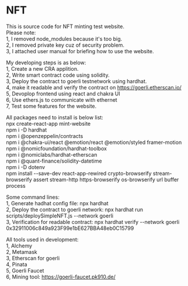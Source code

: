 # NFT
This is source code for NFT minting test website. <br />
Please note:  <br />
1, I removed node_modules because it's too big. <br />
2, I removed private key cuz of security problem. <br />
3, I attached user manual for briefing how to use the website. <br />

My developing steps is as below: <br />
1, Create a new CRA applition. <br />
2, Write smart contract code using solidity. <br />
3, Deploy the contract to goerli testnetwork using hardhat. <br />
4, make it readable and verify the contract on https://goerli.etherscan.io/ <br />
5, Devoplop frontend using react and chakra UI <br />
6, Use ethers.js to communicate with ethernet  <br />
7, Test some features for the website. <br />

All packages need to install is below list: <br />
npx create-react-app mint-website <br />
npm i -D hardhat  <br />
npm i @openzeppelin/contracts  <br />
npm i @chakra-ui/react @emotion/react @emotion/styled framer-motion <br />
npm i @nomicfoundation/hardhat-toolbox <br />
npm i @nomiclabs/hardhat-etherscan  <br />
npm i @quant-finance/solidity-datetime <br />
npm i -D dotenv <br />
npm install --save-dev react-app-rewired crypto-browserify stream-browserify assert stream-http https-browserify os-browserify url buffer process <br />

Some command lines: <br />
1, Generate hadhat config file: npx hardhat <br />
2, Deploy the contract to goerli network: npx hardhat run scripts/deploySimpleNFT.js --network goerli <br />
3, Verification for readable contract: npx hardhat verify --network goerli 0x32911006c849a923F99e1bE627BBA48eb0C15799 <br />

All tools used in development: <br />
1, Alchemy <br />
2, Metamask <br />
3, Etherscan for goerli <br />
4, Pinata <br />
5, Goerli Faucet <br />
6, Mining tool: https://goerli-faucet.pk910.de/ <br />



